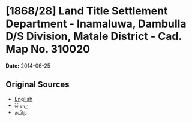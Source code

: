 # [1868/28] Land Title Settlement Department - Inamaluwa, Dambulla D/S Division, Matale District - Cad. Map No. 310020

**Date:** 2014-06-25

## Original Sources

- [English](https://documents.gov.lk/view/extra-gazettes/2014/6/1868-28_E.pdf)
- [සිංහල](https://documents.gov.lk/view/extra-gazettes/2014/6/1868-28_S.pdf)
- [தமிழ்](https://documents.gov.lk/view/extra-gazettes/2014/6/1868-28_T.pdf)

